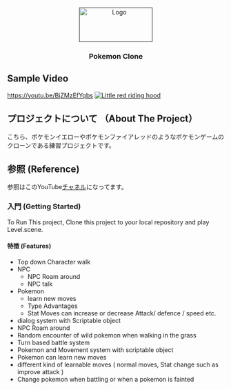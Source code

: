 <!-- PROJECT LOGO -->
<br />
<div align="center">
  <a href="">
    <img src="https://seeklogo.com/images/P/Pokemon-logo-497D61B223-seeklogo.com.png" alt="Logo" width="170" height="80">
  </a>

  <h3 align="center">Pokemon Clone</h3>

<!--   <p align="center">
    <a href="https://github.com/othneildrew/Best-README-Template">View Demo</a>
  </p> -->
</div>

## Sample Video

<!-- https://user-images.githubusercontent.com/58986949/115314310-805b2780-a1a7-11eb-8558-648a367ea231.mp4 -->
https://youtu.be/BjZMzEfYqbs
[![Little red riding hood](http://i.imgur.com/7YTMFQp.png)](https://youtu.be/KbV4jXW690c")


<!-- ABOUT THE PROJECT -->
## プロジェクトについて （About The Project）
こちら、ポケモンイエローやポケモンファイアレッドのようなポケモンゲームのクローンである練習プロジェクトです。

<!-- ABOUT THE PROJECT -->
## 参照 (Reference)
参照はこのYouTube[チャネル](https://www.youtube.com/watch?v=cnvGFyz42lw&list=PLEkX-p0oUs8z38KTG2ZkCykWJEuLLYzpB&index=8)になってます。

### 入門 (Getting Started)

To Run This project, Clone this project to your local repository 
and play Level.scene.

#### 特徴 (Features)

 * Top down Character walk
 * NPC
    - NPC Roam around
    - NPC talk
 * Pokemon
    - learn new moves
    - Type Advantages
    - Stat Moves can increase or decrease Attack/ defence / speed etc.
 * dialog system with Scriptable object
 * NPC Roam around
 * Random encounter of wild pokemon when walking in the grass
 * Turn based battle system 
 * Pokemon and Movement system with scriptable object
 * Pokemon can learn new moves
 * different kind of learnable moves ( normal moves, Stat change such as improve attack )
 * Change pokemon when battling or when a pokemon is fainted
